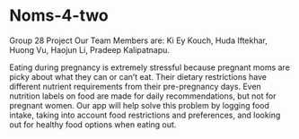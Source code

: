 # Noms-4-two
Group 28 Project
Our Team Members are: Ki Ey Kouch, Huda Iftekhar, Huong Vu, Haojun Li, Pradeep Kalipatnapu.

Eating during pregnancy is extremely stressful because pregnant moms are picky about what they can or can’t eat. Their dietary restrictions have different nutrient requirements from their pre-pregnancy days. Even nutrition labels on food are made for daily recommendations, but not for pregnant women. Our app will help solve this problem by logging food intake, taking into account food restrictions and preferences, and looking out for healthy food options when eating out.
